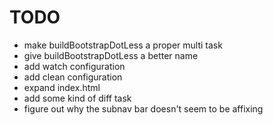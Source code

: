 # TODO
- make buildBootstrapDotLess a proper multi task
- give buildBootstrapDotLess a better name
- add watch configuration
- add clean configuration
- expand index.html
- add some kind of diff task
- figure out why the subnav bar doesn't seem to be affixing